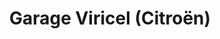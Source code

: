 ---
title: "Garage Viricel (Citroën)"
url: /saint-symphorien-sur-coise/garage-viricel-citroen/
shop: réparation de voitures
---